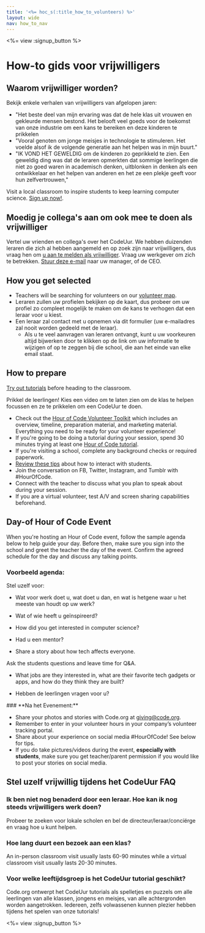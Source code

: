 ```yaml
---
title: '<%= hoc_s(:title_how_to_volunteers) %>'
layout: wide
nav: how_to_nav
---
```

<%= view :signup_button %>

# How-to gids voor vrijwilligers

## Waarom vrijwilliger worden?

Bekijk enkele verhalen van vrijwilligers van afgelopen jaren:

- "Het beste deel van mijn ervaring was dat de hele klas uit vrouwen en gekleurde mensen bestond. Het belooft veel goeds voor de toekomst van onze industrie om een kans te bereiken en deze kinderen te prikkelen
- "Vooral genoten om jonge meisjes in technologie te stimuleren. Het voelde alsof ik de volgende generatie aan het helpen was in mijn buurt."
- "IK VOND HET GEWELDIG om de kinderen zo geprikkeld te zien. Een geweldig ding was dat de leraren opmerkten dat sommige leerlingen die niet zo goed waren in academisch denken, uitblonken in denken als een ontwikkelaar en het helpen van anderen en het ze een plekje geeft voor hun zelfvertrouwen,"

Visit a local classroom to inspire students to keep learning computer science. [Sign up now!](https://code.org/volunteer/engineer).

## Moedig je collega's aan om ook mee te doen als vrijwilliger

Vertel uw vrienden en collega's over het CodeUur. We hebben duizenden leraren die zich al hebben aangemeld en op zoek zijn naar vrijwilligers, dus vraag hen om [u aan te melden als vrijwilliger](https://code.org/volunteer). Vraag uw werkgever om zich te betrekken. [Stuur deze e-mail](https://hourofcode.com/promote/resources#email) naar uw manager, of de CEO.

## How you get selected

- Teachers will be searching for volunteers on our [volunteer map](https://code.org/volunteer/local).
- Leraren zullen uw profielen bekijken op de kaart, dus probeer om uw profiel zo compleet mogelijk te maken om de kans te verhogen dat een leraar voor u kiest.
- Een leraar zal contact met u opnemen via dit formulier (uw e-mailadres zal nooit worden gedeeld met de leraar). 
  - Als u te veel aanvragen van leraren ontvangt, kunt u uw voorkeuren altijd bijwerken door te klikken op de link om uw informatie te wijzigen of op te zeggen bij die school, die aan het einde van elke email staat. 

## How to prepare

[Try out tutorials](hourofcode.com/learn) before heading to the classroom.

Prikkel de leerlingen! Kies een video om te laten zien om de klas te helpen focussen en ze te prikkelen om een CodeUur te doen.

- Check out the [Hour of Code Volunteer Toolkit](/files/hoc-volunteer-toolkit.pdf) which includes an overview, timeline, preparation material, and marketing material. Everything you need to be ready for your volunteer experience!
- If you're going to be doing a tutorial during your session, spend 30 minutes trying at least one [Hour of Code tutorial](<%= resolve_url('/learn') %>).
- If you're visiting a school, complete any background checks or required paperwork.
- [Review these tips](https://code.org/files/CSTT_Volunteers.pdf) about how to interact with students.
- Join the conversation on FB, Twitter, Instagram, and Tumblr with #HourOfCode.
- Connect with the teacher to discuss what you plan to speak about during your session.
- If you are a virtual volunteer, test A/V and screen sharing capabilities beforehand.

## Day-of Hour of Code Event

When you're hosting an Hour of Code event, follow the sample agenda below to help guide your day. Before then, make sure you sign into the school and greet the teacher the day of the event. Confirm the agreed schedule for the day and discuss any talking points.

### **Voorbeeld agenda:**

Stel uzelf voor: </ul>

- Wat voor werk doet u, wat doet u dan, en wat is hetgene waar u het meeste van houdt op uw werk?
- Wat of wie heeft u geïnspireerd?
- How did you get interested in computer science?
- Had u een mentor?
- Share a story about how tech affects everyone.</ul></td> </tr> 
  Ask the students questions and leave time for Q&A. </ul>
  
  - What jobs are they interested in, what are their favorite tech gadgets or apps, and how do they think they are built? 
  - Hebben de leerlingen vragen voor u?</ul></td> </tr> 
    </tbody> </table> 
    ### **Na het Evenement:**
    
    - Share your photos and stories with Code.org at giving@code.org.
    - Remember to enter in your volunteer hours in your company’s volunteer tracking portal.
    - Share about your experience on social media #HourOfCode! See below for tips. 
    - If you do take pictures/videos during the event, **especially with students**, make sure you get teacher/parent permission if you would like to post your stories on social media.
    ## Stel uzelf vrijwillig tijdens het CodeUur FAQ
    
    ### **Ik ben niet nog benaderd door een leraar. Hoe kan ik nog steeds vrijwilligers werk doen?**
    
    Probeer te zoeken voor lokale scholen en bel de directeur/leraar/conciërge en vraag hoe u kunt helpen.
    
    ### **Hoe lang duurt een bezoek aan een klas?**
    
    An in-person classroom visit usually lasts 60-90 minutes while a virtual classroom visit usually lasts 20-30 minutes.
    
    ### **Voor welke leeftijdsgroep is het CodeUur tutorial geschikt?**
    
    Code.org ontwerpt het CodeUur tutorials als spelletjes en puzzels om alle leerlingen van alle klassen, jongens en meisjes, van alle achtergronden worden aangetrokken. Iedereen, zelfs volwassenen kunnen plezier hebben tijdens het spelen van onze tutorials!
    
    <%= view :signup_button %>